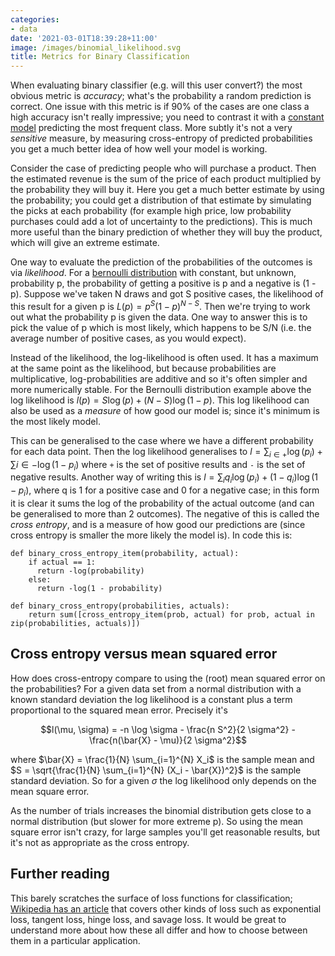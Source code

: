 ```yaml
---
categories:
- data
date: '2021-03-01T18:39:28+11:00'
image: /images/binomial_likelihood.svg
title: Metrics for Binary Classification
---
```


When evaluating binary classifier (e.g. will this user convert?) the most obvious metric is *accuracy*; what's the probability a random prediction is correct.
One issue with this metric is if 90% of the cases are one class a high accuracy isn't really impressive; you need to contrast it with a [constant model](/constant-models) predicting the most frequent class.
More subtly it's not a very *sensitive* measure, by measuring cross-entropy of predicted probabilities you get a much better idea of how well your model is working.

Consider the case of predicting people who will purchase a product.
Then the estimated revenue is the sum of the price of each product multiplied by the probability they will buy it.
Here you get a much better estimate by using the probability; you could get a distribution of that estimate by simulating the picks at each probability (for example high price, low probability purchases could add a lot of uncertainty to the predictions).
This is much more useful than the binary prediction of whether they will buy the product, which will give an extreme estimate.

One way to evaluate the prediction of the probabilities of the outcomes is via *likelihood*.
For a [bernoulli distribution](/bernoulli-binomial) with constant, but unknown, probability p, the probability of getting a positive is p and a negative is (1 - p).
Suppose we've taken N draws and got S positive cases, the likelihood of this result for a given p is $L(p) = p^S (1 - p)^{N-S}$.
Then we're trying to work out what the probability p is given the data.
One way to answer this is to pick the value of p which is most likely, which happens to be S/N (i.e. the average number of positive cases, as you would expect).

Instead of the likelihood, the log-likelihood is often used.
It has a maximum at the same point as the likelihood, but because probabilities are multiplicative, log-probabilities are additive and so it's often simpler and more numerically stable.
For the Bernoulli distribution example above the log likelihood is $l(p) = S \log(p) + (N-S) \log(1-p)$.
This log likelihood can also be used as a *measure* of how good our model is; since it's minimum is the most likely model.

This can be generalised to the case where we have a different probability for each data point.
Then the log likelihood generalises to $l = \sum_{i \in +} \log(p_i) + \sum{i \in -} \log(1 - p_i)$ where `+` is the set of positive results and `-` is the set of negative results.
Another way of writing this is $l = \sum_i q_i \log(p_i) + (1 - q_i) \log(1 - p_i)$, where q is 1 for a positive case and 0 for a negative case; in this form it is clear it sums the log of the probability of the actual outcome (and can be generalised to more than 2 outcomes).
The negative of this is called the *cross entropy*, and is a measure of how good our predictions are (since cross entropy is smaller the more likely the model is).
In code this is:

```
def binary_cross_entropy_item(probability, actual):
    if actual == 1:
      return -log(probability)
    else:
      return -log(1 - probability)
      
def binary_cross_entropy(probabilities, actuals):
    return sum([cross_entropy_item(prob, actual) for prob, actual in zip(probabilities, actuals)])
```

## Cross entropy versus mean squared error

How does cross-entropy compare to using the (root) mean squared error on the probabilities?
For a given data set from a normal distribution with a known standard deviation the log likelihood is a constant plus a term proportional to the squared mean error.
Precisely it's

$$l(\mu, \sigma) = -n \log \sigma - \frac{n S^2}{2 \sigma^2} - \frac{n(\bar{X} - \mu)}{2 \sigma^2}$$

where $\bar{X} = \frac{1}{N} \sum_{i=1}^{N} X_i$ is the sample mean and $S = \sqrt{\frac{1}{N} \sum_{i=1}^{N} (X_i - \bar{X})^2}$ is the sample standard deviation.
So for a given $\sigma$ the log likelihood only depends on the mean square error.

As the number of trials increases the binomial distribution gets close to a normal distribution (but slower for more extreme p).
So using the mean square error isn't crazy, for large samples you'll get reasonable results, but it's not as appropriate as the cross entropy.

## Further reading

This barely scratches the surface of loss functions for classification; [Wikipedia has an article](https://en.wikipedia.org/wiki/Loss_functions_for_classification) that covers other kinds of loss such as exponential loss, tangent loss, hinge loss, and savage loss.
It would be great to understand more about how these all differ and how to choose between them in a particular application.